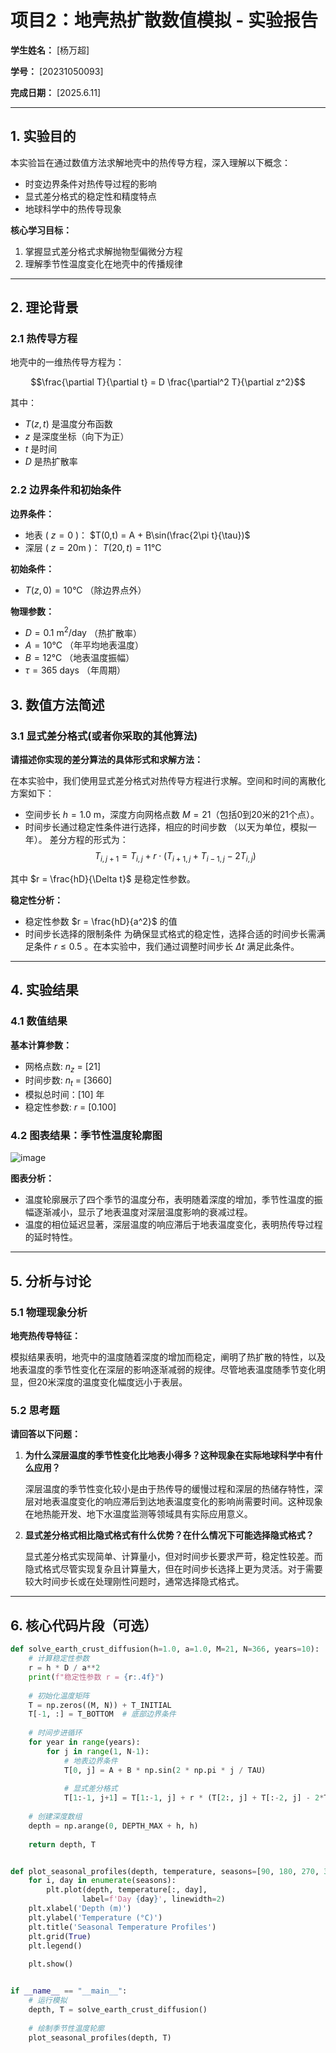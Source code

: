 # 项目2：地壳热扩散数值模拟 - 实验报告

**学生姓名：** [杨万超]

**学号：** [20231050093]

**完成日期：** [2025.6.11]


---

## 1. 实验目的

本实验旨在通过数值方法求解地壳中的热传导方程，深入理解以下概念：

- 时变边界条件对热传导过程的影响
- 显式差分格式的稳定性和精度特点
- 地球科学中的热传导现象

**核心学习目标：**
1. 掌握显式差分格式求解抛物型偏微分方程
2. 理解季节性温度变化在地壳中的传播规律

---

## 2. 理论背景

### 2.1 热传导方程

地壳中的一维热传导方程为：

$$\frac{\partial T}{\partial t} = D \frac{\partial^2 T}{\partial z^2}$$

其中：
- $T(z,t)$ 是温度分布函数
- $z$ 是深度坐标（向下为正）
- $t$ 是时间
- $D$ 是热扩散率

### 2.2 边界条件和初始条件

**边界条件：**
- 地表 ( $z=0$ )： $T(0,t) = A + B\sin(\frac{2\pi t}{\tau})$
- 深层 ( $z=20\text{m}$ )： $T(20,t) = 11°\text{C}$

**初始条件：**
- $T(z,0) = 10°\text{C}$ （除边界点外）

**物理参数：**
- $D = 0.1 \text{ m}^2/\text{day}$ （热扩散率）
- $A = 10°\text{C}$ （年平均地表温度）
- $B = 12°\text{C}$ （地表温度振幅）
- $\tau = 365 \text{ days}$ （年周期）


## 3. 数值方法简述

### 3.1 显式差分格式(或者你采取的其他算法)

**请描述你实现的差分算法的具体形式和求解方法：**

在本实验中，我们使用显式差分格式对热传导方程进行求解。空间和时间的离散化方案如下：
- 空间步长 $h=1.0$ m，深度方向网格点数 $M=21$（包括0到20米的21个点）。
- 时间步长通过稳定性条件进行选择，相应的时间步数 
（以天为单位，模拟一年）。
差分方程的形式为：
$$T_{i,j+1} = T_{i,j} + r \cdot (T_{i+1,j} + T_{i-1,j} - 2T_{i,j})$$

其中 $r = \frac{hD}{\Delta t}$ 是稳定性参数。


**稳定性分析：**

- 稳定性参数 $r = \frac{hD}{a^2}$ 的值
- 时间步长选择的限制条件
为确保显式格式的稳定性，选择合适的时间步长需满足条件 $r \leq 0.5$ 。在本实验中，我们通过调整时间步长 $\Delta t$ 满足此条件。
---

## 4. 实验结果

### 4.1 数值结果

**基本计算参数：**
- 网格点数: $n_z$ =  [21]
- 时间步数: $n_t$ =  [3660]
- 模拟总时间：[10] 年
- 稳定性参数: $r$ =  [0.100]

### 4.2 图表结果：季节性温度轮廓图

![image](https://github.com/user-attachments/assets/061e4ccb-c59b-4197-9969-d49e2676b498)


**图表分析：**
- 温度轮廓展示了四个季节的温度分布，表明随着深度的增加，季节性温度的振幅逐渐减小，显示了地表温度对深层温度影响的衰减过程。
- 温度的相位延迟显著，深层温度的响应滞后于地表温度变化，表明热传导过程的延时特性。
---

## 5. 分析与讨论

### 5.1 物理现象分析

**地壳热传导特征：**

模拟结果表明，地壳中的温度随着深度的增加而稳定，阐明了热扩散的特性，以及地表温度的季节性变化在深层的影响逐渐减弱的规律。尽管地表温度随季节变化明显，但20米深度的温度变化幅度远小于表层。


### 5.2 思考题

**请回答以下问题：**

1. **为什么深层温度的季节性变化比地表小得多？这种现象在实际地球科学中有什么应用？**

   深层温度的季节性变化较小是由于热传导的缓慢过程和深层的热储存特性，深层对地表温度变化的响应滞后到达地表温度变化的影响尚需要时间。这种现象在地热能开发、地下水温度监测等领域具有实际应用意义。

3. **显式差分格式相比隐式格式有什么优势？在什么情况下可能选择隐式格式？**

   显式差分格式实现简单、计算量小，但对时间步长要求严苛，稳定性较差。而隐式格式尽管实现复杂且计算量大，但在时间步长选择上更为灵活。对于需要较大时间步长或在处理刚性问题时，通常选择隐式格式。


---

## 6. 核心代码片段（可选）

```python
def solve_earth_crust_diffusion(h=1.0, a=1.0, M=21, N=366, years=10):
    # 计算稳定性参数
    r = h * D / a**2
    print(f"稳定性参数 r = {r:.4f}")
    
    # 初始化温度矩阵
    T = np.zeros((M, N)) + T_INITIAL
    T[-1, :] = T_BOTTOM  # 底部边界条件
    
    # 时间步进循环
    for year in range(years):
        for j in range(1, N-1):
            # 地表边界条件
            T[0, j] = A + B * np.sin(2 * np.pi * j / TAU)
            
            # 显式差分格式
            T[1:-1, j+1] = T[1:-1, j] + r * (T[2:, j] + T[:-2, j] - 2*T[1:-1, j])
    
    # 创建深度数组
    depth = np.arange(0, DEPTH_MAX + h, h)
    
    return depth, T


def plot_seasonal_profiles(depth, temperature, seasons=[90, 180, 270, 365]):
    for i, day in enumerate(seasons):
        plt.plot(depth, temperature[:, day], 
                label=f'Day {day}', linewidth=2)
    plt.xlabel('Depth (m)')
    plt.ylabel('Temperature (°C)')
    plt.title('Seasonal Temperature Profiles')
    plt.grid(True)
    plt.legend()
    
    plt.show()


if __name__ == "__main__":
    # 运行模拟
    depth, T = solve_earth_crust_diffusion()
    
    # 绘制季节性温度轮廓
    plot_seasonal_profiles(depth, T)

```

